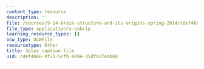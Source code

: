 ```yaml
---
content_type: resource
description: ''
file: /courses/9-14-brain-structure-and-its-origins-spring-2014/cdef48e69f215cfba09e35dfa27eab60_555145.vtt
file_type: application/x-subrip
learning_resource_types: []
ocw_type: OCWFile
resourcetype: Other
title: 3play caption file
uid: cdef48e6-9f21-5cfb-a09e-35dfa27eab60
---
```

